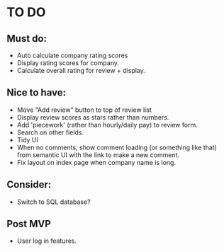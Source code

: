 # TO DO

## Must do:
+ Auto calculate company rating scores
+ Display rating scores for company.
+ Calculate overall rating for review + display.

## Nice to have:
+ Move "Add review" button to top of review list
+ Display review scores as stars rather than numbers.
+ Add 'piecework' (rather than hourly/daily pay) to review form.
+ Search on other fields.
+ Tidy UI
+ When no comments, show comment loading (or something like that) from semantic UI with the link to make a new comment. 
+ Fix layout on index page when company name is long.

## Consider:
+ Switch to SQL database?

## Post MVP
+ User log in features.